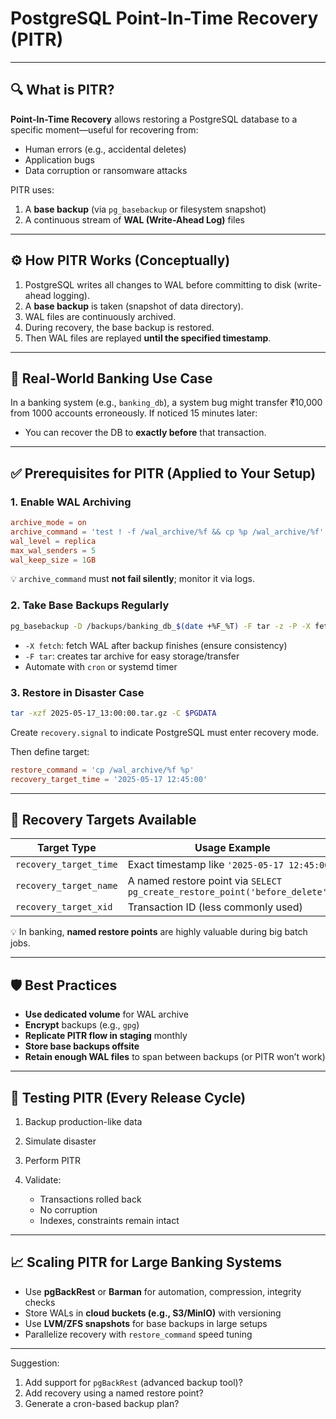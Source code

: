 # **PostgreSQL Point-In-Time Recovery (PITR)**

---

## 🔍 What is PITR?

**Point-In-Time Recovery** allows restoring a PostgreSQL database to a specific moment—useful for recovering from:

- Human errors (e.g., accidental deletes)
- Application bugs
- Data corruption or ransomware attacks

PITR uses:

1. A **base backup** (via `pg_basebackup` or filesystem snapshot)
2. A continuous stream of **WAL (Write-Ahead Log)** files

---

## ⚙️ How PITR Works (Conceptually)

1. PostgreSQL writes all changes to WAL before committing to disk (write-ahead logging).
2. A **base backup** is taken (snapshot of data directory).
3. WAL files are continuously archived.
4. During recovery, the base backup is restored.
5. Then WAL files are replayed **until the specified timestamp**.

---

## 🏦 Real-World Banking Use Case

In a banking system (e.g., `banking_db`), a system bug might transfer ₹10,000 from 1000 accounts erroneously. If noticed 15 minutes later:

- You can recover the DB to **exactly before** that transaction.

---

## ✅ Prerequisites for PITR (Applied to Your Setup)

### 1. **Enable WAL Archiving**

```conf
archive_mode = on
archive_command = 'test ! -f /wal_archive/%f && cp %p /wal_archive/%f'
wal_level = replica
max_wal_senders = 5
wal_keep_size = 1GB
```

💡 `archive_command` must **not fail silently**; monitor it via logs.

### 2. **Take Base Backups Regularly**

```bash
pg_basebackup -D /backups/banking_db_$(date +%F_%T) -F tar -z -P -X fetch
```

- `-X fetch`: fetch WAL after backup finishes (ensure consistency)
- `-F tar`: creates tar archive for easy storage/transfer
- Automate with `cron` or systemd timer

### 3. **Restore in Disaster Case**

```bash
tar -xzf 2025-05-17_13:00:00.tar.gz -C $PGDATA
```

Create `recovery.signal` to indicate PostgreSQL must enter recovery mode.

Then define target:

```conf
restore_command = 'cp /wal_archive/%f %p'
recovery_target_time = '2025-05-17 12:45:00'
```

---

## 🚦 Recovery Targets Available

| Target Type            | Usage Example                                                                |
| ---------------------- | ---------------------------------------------------------------------------- |
| `recovery_target_time` | Exact timestamp like `'2025-05-17 12:45:00'`                                 |
| `recovery_target_name` | A named restore point via `SELECT pg_create_restore_point('before_delete');` |
| `recovery_target_xid`  | Transaction ID (less commonly used)                                          |

💡 In banking, **named restore points** are highly valuable during big batch jobs.

---

## 🛡️ Best Practices

- **Use dedicated volume** for WAL archive
- **Encrypt** backups (e.g., `gpg`)
- **Replicate PITR flow in staging** monthly
- **Store base backups offsite**
- **Retain enough WAL files** to span between backups (or PITR won’t work)

---

## 🧪 Testing PITR (Every Release Cycle)

1. Backup production-like data
2. Simulate disaster
3. Perform PITR
4. Validate:

   - Transactions rolled back
   - No corruption
   - Indexes, constraints remain intact

---

## 📈 Scaling PITR for Large Banking Systems

- Use **pgBackRest** or **Barman** for automation, compression, integrity checks
- Store WALs in **cloud buckets (e.g., S3/MinIO)** with versioning
- Use **LVM/ZFS snapshots** for base backups in large setups
- Parallelize recovery with `restore_command` speed tuning

---

Suggestion:

1. Add support for `pgBackRest` (advanced backup tool)?
2. Add recovery using a named restore point?
3. Generate a cron-based backup plan?
